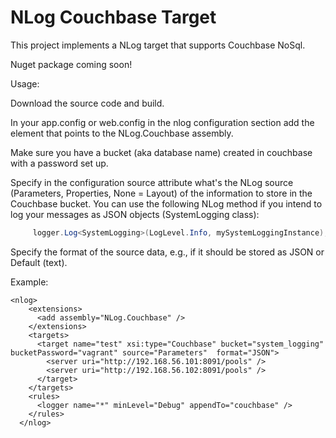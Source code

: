 # NLog Couchbase Target

This project implements a NLog target that supports Couchbase NoSql.

Nuget package coming soon!

Usage:

Download the source code and build.

In your app.config or web.config in the nlog configuration section add the <extensions> element that points to the NLog.Couchbase assembly.

Make sure you have a bucket (aka database name) created in couchbase with a password set up. 

Specify in the configuration source attribute what's the NLog source (Parameters, Properties, None = Layout) of the information to store in the Couchbase bucket. You can use the following NLog method if you intend to log your messages as JSON objects (SystemLogging class):

```C#
     logger.Log<SystemLogging>(LogLevel.Info, mySystemLoggingInstance);
```

Specify the format of  the source data, e.g., if it should be stored as JSON or Default (text).

Example:


     
    <nlog>
        <extensions>
          <add assembly="NLog.Couchbase" />
        </extensions>
        <targets>
          <target name="test" xsi:type="Couchbase" bucket="system_logging" bucketPassword="vagrant" source="Parameters"  format="JSON">
            <server uri="http://192.168.56.101:8091/pools" />
            <server uri="http://192.168.56.102:8091/pools" />      
          </target>
        </targets>
        <rules>
          <logger name="*" minLevel="Debug" appendTo="couchbase" />
        </rules>
      </nlog>
